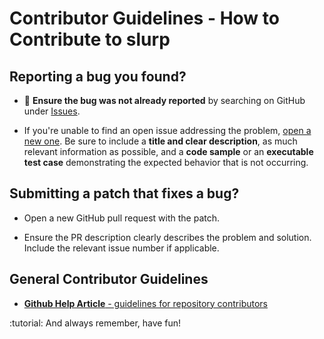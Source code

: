 # Contributor Guidelines - How to Contribute to slurp

## **Reporting a bug you found?**

- :bug: **Ensure the bug was not already reported** by searching on GitHub under
  [Issues](https://github.com/rails/rails/issues).

- If you're unable to find an open issue addressing the problem,
  [open a new one](https://github.com/slurpcode/slurp/issues/new). Be sure to
  include a **title and clear description**, as much relevant information as
  possible, and a **code sample** or an **executable test case** demonstrating
  the expected behavior that is not occurring.

## **Submitting a patch that fixes a bug?**

- Open a new GitHub pull request with the patch.

- Ensure the PR description clearly describes the problem and solution. Include
  the relevant issue number if applicable.

## **General Contributor Guidelines**

- [**Github Help Article** - guidelines for repository contributors](https://help.github.com/en/github/building-a-strong-community/setting-guidelines-for-repository-contributors#examples-of-contribution-guidelines)

:tutorial: And always remember, have fun!
